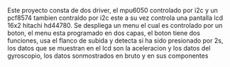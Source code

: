 Este proyecto consta de dos driver, el mpu6050 controlado por i2c y un pcf8574 tambien contraldo por i2c este a su vez controla una pantalla lcd 16x2 hitachi hd44780.
Se despliega un menu el cual es controlado por un boton, el menu esta programado en dos capas, el boton tiene dos funciones, usa el flanco de subida y detecta si ha sido
presionado por 2s, los datos que se muestran en el lcd son la aceleracion y los datos del gyroscopio, los datos sonmostrados en bruto y en sus componentes
